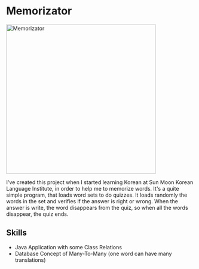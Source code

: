 # Memorizator

<img src="https://lh3.googleusercontent.com/nTm-nkpM3U48oPGVGses4lY0SwBEJgYYfVhXvU5KkjH2PqBGa_E3dnVDDYPaXOPmjXECkCFbOK0lfr_izQeL6bLiiuxM7gLCdMd395289i3phB7XRgazQdeN3axjmcXga9MU6XTaN0JZ6XsMV3h_9bd9XqT8pUC50v3CGJxrdTqkRUZkEjQugw8_UJZ5O5Wlm_0wmvA61097iZMkMokUpYM4DU6IQ1rjUWDToB3DNS3Mhn5kwB6youXQcuFH7ASWNcbPeLlGLgHOSZklghkejagEDHrvUJRaOCUME6HswVe489ea8DCWE1Luev3IgQ7XxZNX94H8FCZ3YiDTqmAKGr7rnjsl29gYbK6-QMIwc-y6sh_sPpP45dn8QnpZIp39uNAfSSOHRkUi_MAjjKzBsR7Q5K4v3LAsnGvuAAy8D7nyWM-Ank1x2Kh-7iNIR4aS1KtNIatGFwqi_eo77px5jKkG4eKSJHF_bhRohC51E3ugr5gHPjR-gxPNrFDyXxVUqyjjs-9bVQtM9mZXaC-TEoK8qg8EBftG240jnV7Z6zBrIwXnoZZBkAs-xabt-r76dO1YXbeT-A9CB8YHfY53LiJNNMOHGvNszJSbcusG5r9oyKTgEpxB8_VZTu9YqXcb4za-Xw2XNct_JhGlp22-HQy46ISfVQ_DOybVu67Gd6smoOetUBzBvkrvlEfgojrGvvASa8dk1fB6YlTpwx-5IsAUlw=w606-h552-no" height="400" alt="Memorizator">

I've created this project when I started learning Korean at Sun Moon Korean Language Institute, in order to help me to memorize words.
It's a quite simple program, that loads word sets to do quizzes. It loads randomly the words in the set and verifies if the answer is right or wrong.
When the answer is write, the word disappears from the quiz, so when all the words disappear, the quiz ends.

## Skills

- Java Application with some Class Relations
- Database Concept of Many-To-Many (one word can have many translations)
